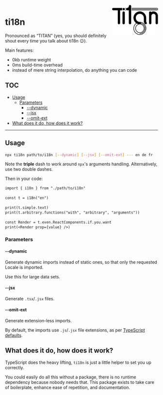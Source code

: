 <img title="ti18n" src="./ti18n.svg" style="width: 30%; float: right; margin: 0 0 1em 1em; position: relative; z-index: 1"/>

# ti18n 
Pronounced as “TITAN” (yes, you should definitely shout every time you talk about ti18n 😉).

Main features:
+ 0kb runtime weight
+ 0ms build-time overhead
+ instead of mere string interpolation, do anything you can code

## TOC
- [Usage](#usage)
	- [Parameters](#parameters)
		- [--dynamic](#--dynamic)
		- [--jsx](#--jsx)
		- [--omit-ext](#--omit-ext)
- [What does it do, how does it work?](#what-does-it-do-how-does-it-work)

--------

## Usage
```sh
npx ti18n path/to/i18n [--dynamic] [--jsx] [--omit-ext] --- en de fr
```
Note the **triple** dash to work around `npx`'s arguments handling. Alternatively, use two double dashes.

Then in your code:
```tsx
import { i18n } from "./path/to/i18n"

const t = i18n("en")

print(t.simple.text)
print(t.arbitrary.functions("with", "arbitrary", "arguments"))

const Render = t.even.ReactComponents.if.you.want
print(<Render prop={value} />)
```

### Parameters
#### --dynamic
Generate dynamic imports instead of static ones, so that only the requested Locale is imported.

Use this for large data sets.

#### --jsx
Generate `.tsx`/`.jsx` files.

#### --omit-ext
Generate extension-less imports.

By default, the imports use `.js`/`.jsx` file extensions, as per [TypeScript defaults](https://www.typescriptlang.org/docs/handbook/modules/reference.html).

## What does it do, how does it work?
TypeScript does the heavy lifting, `ti18n` is just a little helper to set you up correctly.

You could easily do all this without a package, there is no runtime dependency because nobody needs that.
This package exists to take care of boilerplate, enhance ease of repetition, and documentation.
